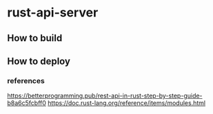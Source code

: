 # rust-api-server

## How to build

## How to deploy


### references
https://betterprogramming.pub/rest-api-in-rust-step-by-step-guide-b8a6c5fcbff0
https://doc.rust-lang.org/reference/items/modules.html